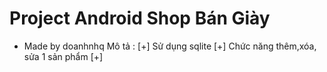 # Project Android Shop Bán Giày
- Made by doanhnhq
Mô tả :
[+] Sử dụng sqlite
[+] Chức năng thêm,xóa, sửa 1 sản phẩm
[+] 

